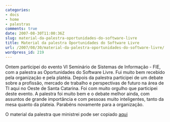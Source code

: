 ```yaml
---
categories:
- docs
- home
- palestras
comments: true
date: 2007-08-30T11:00:36Z
slug: material-da-palestra-oportunidades-do-software-livre
title: Material da palestra Oportunidades do Software Livre
url: /2007/08/30/material-da-palestra-oportunidades-do-software-livre/
wordpress_id: 219
---
```


Ontem participei do evento VI Seminário de Sistemas de Informação - FIE, com a palestra as Oportunidades do Software Livre. Fui muito bem recebido pela organização e pela platéia. Depois da palestra participei de um debate sobre a profissão, mercado de trabalho e perspectivas de futuro na área de TI aqui no Oeste de Santa Catarina. Foi com muito orgulho que participei deste evento. A palestra foi muito bem e o debate melhor ainda, com assuntos de grande importância e com pessoas muito inteligentes, tanto da mesa quanto da plateia. Parabéns novamente para a organização.

O material da palestra que ministrei pode ser copiado [aqui](/docs/fie.pdf)
